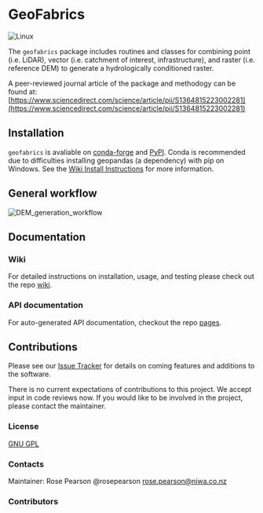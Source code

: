 # GeoFabrics

![Linux](https://github.com/rosepearson/GeoFabrics/actions/workflows/linux-test.yml/badge.svg?branch=main)

The `geofabrics` package includes routines and classes for combining point (i.e. LiDAR), vector (i.e. catchment of interest, infrastructure), and raster (i.e. reference DEM) to generate a hydrologically conditioned raster.

A peer-reviewed journal article of the package and methodogy can be found at: [https://www.sciencedirect.com/science/article/pii/S1364815223002281](https://www.sciencedirect.com/science/article/pii/S1364815223002281)

## Installation
`geofabrics` is avaliable on [conda-forge](https://anaconda.org/conda-forge/geofabrics) and [PyPI](https://pypi.org/project/geofabrics/). Conda is recommended due to difficulties installing geopandas (a dependency) with pip on Windows. See the [Wiki Install Instructions](https://github.com/rosepearson/GeoFabrics/wiki/Package-Install-Instructions) for more information.

## General workflow

![DEM_generation_workflow](https://user-images.githubusercontent.com/22883860/161160412-eef14d39-ed92-4998-838a-15176052afb9.png)

## Documentation
### Wiki
For detailed instructions on installation, usage, and testing please check out the repo [wiki](https://github.com/rosepearson/GeoFabrics/wiki).

### API documentation
For auto-generated API documentation, checkout the repo [pages](https://rosepearson.github.io/GeoFabrics).

## Contributions
Please see our [Issue Tracker](https://github.com/rosepearson/GeoFabrics/issues) for details on coming features and additions to the software.

There is no current expectations of contributions to this project. We accept input in code reviews now. If you would like to be involved in the project, please contact the maintainer.

### License
[GNU GPL](https://github.com/rosepearson/GeoFabrics/LICENSE)

### Contacts
Maintainer: Rose Pearson @rosepearson rose.pearson@niwa.co.nz

### Contributors
<!-- readme: collaborators,contributors -start -->
<!-- readme: collaborators,contributors -end -->
